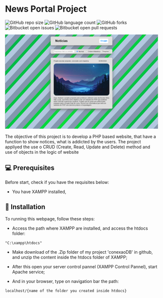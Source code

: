 # News Portal Project
![GitHub repo size](https://img.shields.io/github/repo-size/KauaValim/conexaodb?style=for-the-badge)
![GitHub language count](https://img.shields.io/github/languages/count/KauaValim/conexaodb?style=for-the-badge)
![GitHub forks](https://img.shields.io/github/forks/KauaValim/conexaodb?style=for-the-badge)
![Bitbucket open issues](https://img.shields.io/bitbucket/issues/KauaValim/conexaodb?style=for-the-badge)
![Bitbucket open pull requests](https://img.shields.io/bitbucket/pr-raw/KauaValim/conexaodb?style=for-the-badge)

<img src="HomePage.png" alt="Website Image">

<p>The objective of this project is to develop a PHP based website, that have a function to show notices, what is addicted by the users. The project appliyed the use o CRUD (Create, Read, Update and Delete) method and use of objects in the logic of website</p>

## 💻 Prerequisites

Before start, check if you have the requisites below:

- You have XAMPP installed,

## 🚀 Installation

To running this webpage, follow these steps:

- Access the path where XAMPP are installed, and access the htdocs folder:

```
"C:\xampp\htdocs"
```

- Make download of the .Zip folder of my project 'conexaoDB' in github, and unzip the content inside the htdocs folder of XAMPP;

- After this open your server control pannel (XAMPP Control Pannel), start Apache service;

- And in your browser, type on navigation bar the path:

```
localhost/{name of the folder you created inside htdocs}
```
